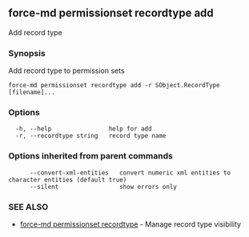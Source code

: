 ## force-md permissionset recordtype add

Add record type

### Synopsis

Add record type to permission sets

```
force-md permissionset recordtype add -r SObject.RecordType [filename]...
```

### Options

```
  -h, --help                help for add
  -r, --recordtype string   record type name
```

### Options inherited from parent commands

```
      --convert-xml-entities   convert numeric xml entities to character entities (default true)
      --silent                 show errors only
```

### SEE ALSO

* [force-md permissionset recordtype](force-md_permissionset_recordtype.md)	 - Manage record type visibility

